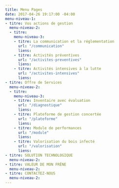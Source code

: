 ```yaml
---
title: Menu Pages
date: 2017-04-26 19:17:00 -04:00
menu-niveau-1:
- titre: Vos actions de gestion
  menu-niveau-2:
  - titre: 
    menu-niveau-3:
    - titre: La communication et la réglementation
      url: "/communication"
      liens: 
    - titre: Activités préventives
      url: "/activites-preventives"
      liens: 
    - titre: Activités intensives à la lutte
      url: "/activites-intensives"
      liens: 
- titre: Offre de Services
  menu-niveau-2:
  - titre: 
    menu-niveau-3:
    - titre: Inventaire avec évaluation
      url: "/diagnostique"
      liens: 
    - titre: Plateforme de gestion concertée
      url: "/plateforme"
      liens: 
    - titre: Module de performances
      url: "/module"
      liens: 
    - titre: Valorisation du bois infecté
      url: "/valorisation"
      liens: 
- titre: SOLUTION TECHNOLOGIQUE
  menu-niveau-2: 
- titre: VALEUR DE MON FRÊNE
  menu-niveau-2: 
- titre: CONTACTEZ-NOUS
  menu-niveau-2: 
---
```


